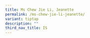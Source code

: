 ```yaml
---
title: Ms Chew Jie Li, Jeanette
permalink: /ms-chew-jie-li-jeanette/
variant: tiptap
description: ""
third_nav_title: IS
---
```


